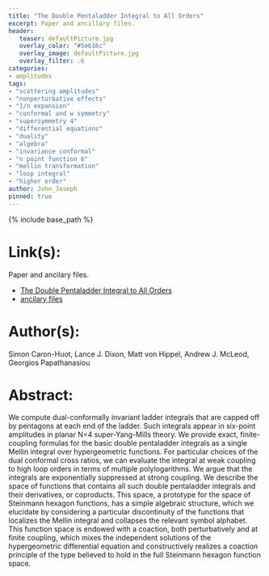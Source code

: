 ```yaml
---
title: "The Double Pentaladder Integral to All Orders"
excerpt: Paper and ancillary files.
header:
   teaser: defaultPicture.jpg
   overlay_color: "#5e616c"
   overlay_image: defaultPicture.jpg
   overlay_filter: .6
categories:
- amplitudes
tags:
- "scattering amplitudes"
- "nonperturbative effects"
- "1/n expansion"
- "conformal and w symmetry"
- "supersymmetry 4"
- "differential equations"
- "duality"
- "algebra"
- "invariance conformal"
- "n point function 6"
- "mellin transformation"
- "loop integral"
- "higher order"
author: John_Joseph
pinned: true
---
```

{% include base_path %}

# Link(s):
Paper and ancilary files.
  * [The Double Pentaladder Integral to All Orders](https://arxiv.org/abs/1806.01361)
  * [ancilary files](https://arxiv.org/src/1806.01361/anc)

# Author(s):
Simon Caron-Huot, Lance J. Dixon, Matt von Hippel, Andrew J. McLeod, Georgios Papathanasiou

# Abstract:
We compute dual-conformally invariant ladder integrals that are capped off by pentagons at each end of the ladder. Such integrals appear in six-point amplitudes in planar N=4 super-Yang-Mills theory. We provide exact, finite-coupling formulas for the basic double pentaladder integrals as a single Mellin integral over hypergeometric functions. For particular choices of the dual conformal cross ratios, we can evaluate the integral at weak coupling to high loop orders in terms of multiple polylogarithms. We argue that the integrals are exponentially suppressed at strong coupling. We describe the space of functions that contains all such double pentaladder integrals and their derivatives, or coproducts. This space, a prototype for the space of Steinmann hexagon functions, has a simple algebraic structure, which we elucidate by considering a particular discontinuity of the functions that localizes the Mellin integral and collapses the relevant symbol alphabet. This function space is endowed with a coaction, both perturbatively and at finite coupling, which mixes the independent solutions of the hypergeometric differential equation and constructively realizes a coaction principle of the type believed to hold in the full Steinmann hexagon function space.
